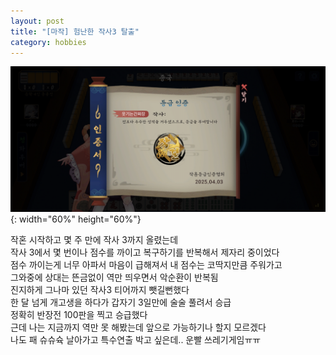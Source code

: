 ```yaml
---
layout: post
title: "[마작] 험난한 작사3 탈출"
category: hobbies
---
```

![rank.jpg](/assets/img/rank.jpg){: width="60%" height="60%"}

작혼 시작하고 몇 주 만에 작사 3까지 올렸는데\
작사 3에서 몇 번이나 점수를 까이고 복구하기를 반복해서 제자리 중이었다\
점수 까이는게 너무 아파서 마음이 급해져서 내 점수는 코딱지만큼 주워가고\
그와중에 상대는 뜬금없이 역만 띄우면서 악순환이 반복됨\
진지하게 그나마 있던 작사3 티어까지 뺏길뻔했다\
한 달 넘게 개고생을 하다가 갑자기 3일만에 술술 풀려서 승급\
정확히 반장전 100판을 찍고 승급했다\
근데 나는 지금까지 역만 못 해봤는데 앞으로 가능하기나 할지 모르겠다\
나도 패 슈슈슉 날아가고 특수연출 박고 싶은데.. 운빨 쓰레기게임ㅠㅠ